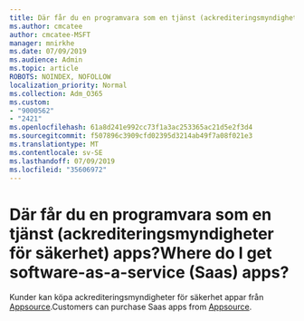 ```yaml
---
title: Där får du en programvara som en tjänst (ackrediteringsmyndigheter för säkerhet) apps?
ms.author: cmcatee
author: cmcatee-MSFT
manager: mnirkhe
ms.date: 07/09/2019
ms.audience: Admin
ms.topic: article
ROBOTS: NOINDEX, NOFOLLOW
localization_priority: Normal
ms.collection: Adm_O365
ms.custom:
- "9000562"
- "2421"
ms.openlocfilehash: 61a8d241e992cc73f1a3ac253365ac21d5e2f3d4
ms.sourcegitcommit: f507896c3909cfd02395d3214ab49f7a08f021e3
ms.translationtype: MT
ms.contentlocale: sv-SE
ms.lasthandoff: 07/09/2019
ms.locfileid: "35606972"
---
```

# <a name="where-do-i-get-software-as-a-service-saas-apps"></a><span data-ttu-id="3f977-102">Där får du en programvara som en tjänst (ackrediteringsmyndigheter för säkerhet) apps?</span><span class="sxs-lookup"><span data-stu-id="3f977-102">Where do I get software-as-a-service (Saas) apps?</span></span>

<span data-ttu-id="3f977-103">Kunder kan köpa ackrediteringsmyndigheter för säkerhet appar från [Appsource](http://www.appsource.com/).</span><span class="sxs-lookup"><span data-stu-id="3f977-103">Customers can purchase Saas apps from [Appsource](http://www.appsource.com/).</span></span>